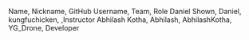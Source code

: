 Name, Nickname, GitHub Username, Team, Role
Daniel Shown, Daniel, kungfuchicken, ,Instructor
Abhilash Kotha, Abhilash, AbhilashKotha, YG_Drone, Developer
